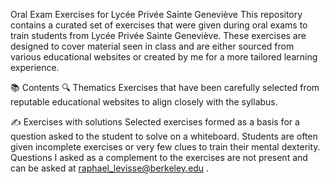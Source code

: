 Oral Exam Exercises for Lycée Privée Sainte Geneviève
This repository contains a curated set of exercises that were given during oral exams to train students from Lycée Privée Sainte Geneviève. These exercises are designed to cover material seen in class and are either sourced from various educational websites or created by me for a more tailored learning experience.

📚 Contents
🔍 Thematics
Exercises that have been carefully selected from reputable educational websites to align closely with the syllabus.

✍️ Exercises with solutions
Selected exercises formed as a basis for a question asked to the student to solve on a whiteboard. Students are often given incomplete exercises or very few clues to train their mental dexterity. Questions I asked as a complement to the exercises are not present and can be asked at raphael_levisse@berkeley.edu .
